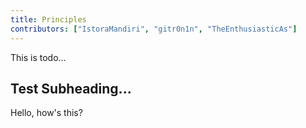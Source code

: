 ```yaml
---
title: Principles
contributors: ["IstoraMandiri", "gitr0n1n", "TheEnthusiasticAs"]
---
```


This is todo...

## Test Subheading...

Hello, how's this?
